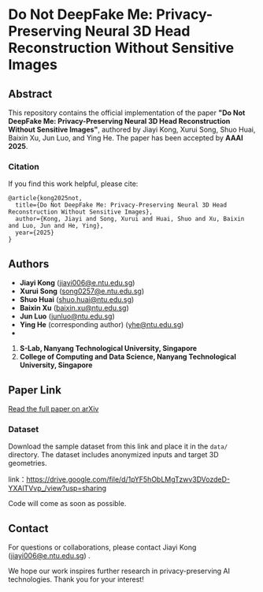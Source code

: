 # Do Not DeepFake Me: Privacy-Preserving Neural 3D Head Reconstruction Without Sensitive Images

## Abstract

This repository contains the official implementation of the paper **"Do Not DeepFake Me: Privacy-Preserving Neural 3D Head Reconstruction Without Sensitive Images"**, authored by Jiayi Kong, Xurui Song, Shuo Huai, Baixin Xu, Jun Luo, and Ying He. The paper has been accepted by **AAAI 2025**.

### Citation

If you find this work helpful, please cite:

```
@article{kong2025not,
  title={Do Not DeepFake Me: Privacy-Preserving Neural 3D Head Reconstruction Without Sensitive Images},
  author={Kong, Jiayi and Song, Xurui and Huai, Shuo and Xu, Baixin and Luo, Jun and He, Ying},
  year={2025}
}
```

## Authors

- **Jiayi Kong** (jiayi006@e.ntu.edu.sg)
- **Xurui Song** (song0257@e.ntu.edu.sg)
- **Shuo Huai** (shuo.huai@ntu.edu.sg)
- **Baixin Xu** (baixin.xu@ntu.edu.sg)
- **Jun Luo** (junluo@ntu.edu.sg)
- **Ying He** (corresponding author) (yhe@ntu.edu.sg)
- 

1. **S-Lab, Nanyang Technological University, Singapore**
2. **College of Computing and Data Science, Nanyang Technological University, Singapore**

## Paper Link

[Read the full paper on arXiv](https://arxiv.org/pdf/2312.04106v2)

### Dataset

Download the sample dataset from this link and place it in the `data/` directory. The dataset includes anonymized inputs and target 3D geometries.

link：https://drive.google.com/file/d/1pYF5hObLMgTzwv3DVozdeD-YXAlTVvp_/view?usp=sharing

Code will come as soon as possible.

## Contact

For questions or collaborations, please contact Jiayi Kong (jiayi006@e.ntu.edu.sg) .

We hope our work inspires further research in privacy-preserving AI technologies. Thank you for your interest!
